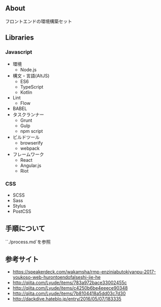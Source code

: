## About
フロントエンドの環境構築セット

## Libraries

### Javascript

- 環境
  - Node.js
- 構文・言語(AltJS)
  - ES6
  - TypeScript
  - Kotlin
- Lint
  - Flow
- BABEL
- タスクランナー
  - Grunt
  - Gulp
  - npm script
- ビルドツール
  - browserify
  - webpack
- フレームワーク
  - React
  - Angular.js
  - Riot

### CSS

- SCSS
- Sass
- Stylus
- PostCSS


## 手順について

``./process.md`を参照

## 参考サイト

- https://speakerdeck.com/wakamsha/rmp-enziniabutokiyanpu-2017-youkoso-web-hurontoendofalseshi-jie-he
- http://qiita.com/Lyude/items/783a972bace33002455c
- http://qiita.com/Lyude/items/c4250b6be4eeece90348
- http://qiita.com/Lyude/items/7b8104418a5dd03c7d30
- http://dackdive.hateblo.jp/entry/2016/05/07/183335
